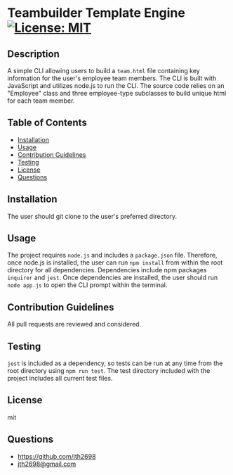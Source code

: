 # Teambuilder Template Engine [![License: MIT](https://img.shields.io/badge/License-MIT-yellow.svg)](https://opensource.org/licenses/MIT)

## Description
A simple CLI allowing users to build a `team.html` file containing key information for the user's employee team members. The CLI is built with JavaScript and utilizes node.js to run the CLI. The source code relies on an "Employee" class and three employee-type subclasses to build unique html <divs> for each team member.

## Table of Contents
* [Installation](#installation)
* [Usage](#usage)
* [Contribution Guidelines](#contribution)
* [Testing](#testing) 
* [License](#license)
* [Questions](#questions)
  
## Installation
The user should git clone to the user's preferred directory.

## Usage
The project requires `node.js` and includes a `package.json` file. Therefore, once node.js is installed, the user can run `npm install` from within the root directory for all dependencies. Dependencies include npm packages `inquirer` and `jest`. Once dependencies are installed, the user should run `node app.js` to open the CLI prompt within the terminal.

## Contribution Guidelines
All pull requests are reviewed and considered.

## Testing
`jest` is included as a dependency, so tests can be run at any time from the root directory using `npm run test`. The test directory included with the project includes all current test files.

## License
mit

## Questions
* <https://github.com/jth2698>
* <jth2698@gmail.com>